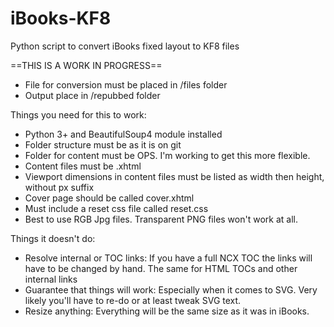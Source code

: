 iBooks-KF8
==========

Python script to convert iBooks fixed layout to KF8 files

==THIS IS A WORK IN PROGRESS==

  * File for conversion must be placed in /files folder
  * Output place in /repubbed folder

Things you need for this to work:

  * Python 3+ and BeautifulSoup4 module installed
  * Folder structure must be as it is on git
  * Folder for content must be OPS. I'm working to get this more flexible.
  * Content files must be .xhtml
  * Viewport dimensions in content files must be listed as width then height, without px suffix
  * Cover page should be called cover.xhtml
  * Must include a reset css file called reset.css
  * Best to use RGB Jpg files. Transparent PNG files won't work at all.
  
Things it doesn't do:
  
  * Resolve internal or TOC links: If you have a full NCX TOC the links will have to be changed by hand. The same for HTML TOCs and other internal links
  * Guarantee that things will work: Especially when it comes to SVG. Very likely you'll have to re-do or at least tweak SVG text.
  * Resize anything: Everything will be the same size as it was in iBooks. 